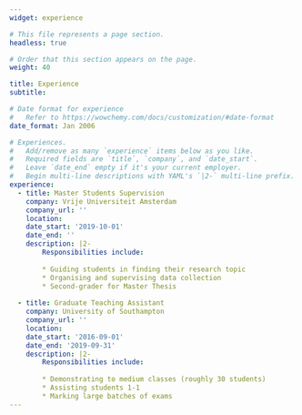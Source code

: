```yaml
---
widget: experience

# This file represents a page section.
headless: true

# Order that this section appears on the page.
weight: 40

title: Experience
subtitle:

# Date format for experience
#   Refer to https://wowchemy.com/docs/customization/#date-format
date_format: Jan 2006

# Experiences.
#   Add/remove as many `experience` items below as you like.
#   Required fields are `title`, `company`, and `date_start`.
#   Leave `date_end` empty if it's your current employer.
#   Begin multi-line descriptions with YAML's `|2-` multi-line prefix.
experience:
  - title: Master Students Supervision
    company: Vrije Universiteit Amsterdam
    company_url: ''
    location: 
    date_start: '2019-10-01'
    date_end: ''
    description: |2-
        Responsibilities include:
        
        * Guiding students in finding their research topic
        * Organising and supervising data collection
        * Second-grader for Master Thesis
        
  - title: Graduate Teaching Assistant
    company: University of Southampton
    company_url: ''
    location: 
    date_start: '2016-09-01'
    date_end: '2019-09-31'
    description: |2-
        Responsibilities include:
        
        * Demonstrating to medium classes (roughly 30 students)
        * Assisting students 1-1
        * Marking large batches of exams
---
```


